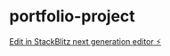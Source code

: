 # portfolio-project

[Edit in StackBlitz next generation editor ⚡️](https://stackblitz.com/~/github.com/Kingstey22/portfolio-project)